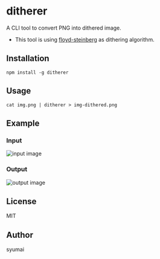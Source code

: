 # ditherer

A CLI tool to convert PNG into dithered image.

* This tool is using [floyd-steinberg](https://github.com/noopkat/floyd-steinberg) as dithering algorithm.

## Installation

```
npm install -g ditherer
```

## Usage

```
cat img.png | ditherer > img-dithered.png
```

## Example

### Input

![input image](https://user-images.githubusercontent.com/6882878/167286021-8d1811e7-126e-440e-98f1-274db59b924d.png)

### Output

![output image](https://user-images.githubusercontent.com/6882878/167286023-9707270f-c9c2-4bf6-9857-99e8b2924aea.png)

## License

MIT

## Author

syumai
